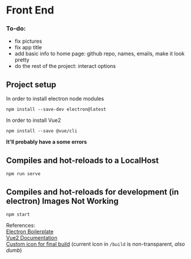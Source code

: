 # Front End

### To-do:
- fix pictures
- fix app title
- add basic info to home page: github repo, names, emails, make it look pretty
- do the rest of the project: interact options

## Project setup
In order to install electron node modules
```
npm install --save-dev electron@latest
```
In order to install Vue2
```
npm install --save @vue/cli
```

**It'll probably have a some errors**

## Compiles and hot-reloads to a LocalHost
```
npm run serve
```

## Compiles and hot-reloads for development (in electron) Images Not Working
```
npm start
```

References:  
[Electron Boilerplate](https://www.electronforge.io)  
[Vue2 Documentation](https://vuejs.org/v2/guide/)  
[Custom icon for final build](https://erikmartinjordan.com/electron-builder-custom-icon) (current icon in ```/build``` is non-transparent, *also dumb*)


